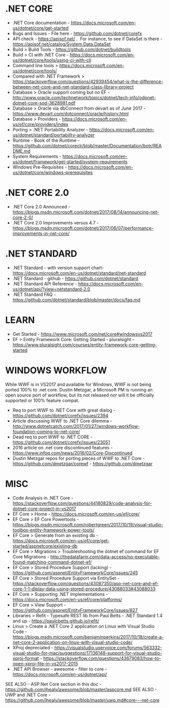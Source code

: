 # .NET CORE
* .NET Core documentation - https://docs.microsoft.com/en-us/dotnet/core/get-started
* Bugs and Issues - File here - https://github.com/dotnet/corefx
* API check - https://apisof.net/ .  For instance, to see if DataSet is there - https://apisof.net/catalog/System.Data.DataSet
* Build > Build Tools - https://github.com/dotnet/buildtools
* Build > CI with .NET Core - https://docs.microsoft.com/en-us/dotnet/core/tools/using-ci-with-cli
* Command line tools > https://docs.microsoft.com/en-us/dotnet/core/tools/
* Compared with .NET Framework > https://stackoverflow.com/questions/42939454/what-is-the-difference-between-net-core-and-net-standard-class-library-project
* Database > Oracle support coming but no EF - http://www.oracle.com/technetwork/topics/dotnet/tech-info/odpnet-dotnet-core-sod-3628981.pdf
* Database > Oracle via dbConnect from devart as of June 2017 - https://www.devart.com/dotconnect/oracle/history.html
* Database > Providers - https://docs.microsoft.com/en-us/ef/core/providers/index
* Porting > .NET Portability Analyzer - https://docs.microsoft.com/en-us/dotnet/standard/portability-analyzer
* Runtime - Book of the Runtime - https://github.com/dotnet/coreclr/blob/master/Documentation/botr/README.md
* System Requirements - https://docs.microsoft.com/en-us/dotnet/framework/get-started/system-requirements
* Windows Pre-Requisites - https://docs.microsoft.com/en-us/dotnet/core/windows-prerequisites

#  .NET CORE 2.0
* .NET Core 2.0 Announced - https://blogs.msdn.microsoft.com/dotnet/2017/08/14/announcing-net-core-2-0/
* .NET Core 2.0 Improvements versus 4.7 - https://blogs.msdn.microsoft.com/dotnet/2017/06/07/performance-improvements-in-net-core/

# .NET STANDARD
* .NET Standard - with version support chart- https://docs.microsoft.com/en-us/dotnet/standard/net-standard 
* .NET Standard - github - https://github.com/dotnet/standard
* .NET Standard API Reference - https://docs.microsoft.com/en-us/dotnet/api/?view=netstandard-2.0
* .NET Standard FAQ - https://github.com/dotnet/standard/blob/master/docs/faq.md

# LEARN
* Get Started - https://www.microsoft.com/net/core#windowsvs2017
* EF > Entity Framework Core: Getting Started - pluralsight - https://www.pluralsight.com/courses/entity-framework-core-getting-started

# WINDOWS WORKFLOW
While WWF is in VS2017 and available for Windows, WWF is not being ported 100% to .net core.  Dustin Metzgar, a Microsoft PM is running an open source port of workflow, but its not released nor will it be officially supported or 100% feature compat.

* Req to port WWF to .NET Core with great dialog - https://github.com/dotnet/corefx/issues/2394 
* Article discussing WWF to .NET Core dilemma - http://www.dotnetcatch.com/2017/01/27/windows-workflow-foundation-coming-to-net-core/ 
* Dead req to port WWF to .NET CORE - https://github.com/dotnet/corefx/issues/23051 
* 2016 article on .net core discontinued features - https://www.infoq.com/news/2016/02/Core-Discontinued 
* Dustin Metzgar repos for porting pieces of WWF to .NET Core - https://github.com/dmetzgar/corewf - https://github.com/dmetzgar

# MISC
* Code Analysis in .NET Core - https://stackoverflow.com/questions/44180829/code-analysis-for-dotnet-core-project-in-vs2017
* EF Core > Home - https://docs.microsoft.com/en-us/ef/core/
* EF Core > EF Core Powertools - https://blogs.msdn.microsoft.com/robertgreen/2017/10/19/visual-studio-toolbox-entity-framework-power-tools/ 
* EF Core > Generate from an existing db - https://docs.microsoft.com/en-us/ef/core/get-started/aspnetcore/existing-db
* EF Core > Migrations > Troubleshooting the dotnet ef command for EF Core Migrations - http://thedatafarm.com/data-access/no-executable-found-matching-command-dotnet-ef/
* EF Core > Stored Procedure Support (lacking) - https://github.com/aspnet/EntityFrameworkCore/issues/245
* EF Core > Stored Procedure Support via EntitySet - https://stackoverflow.com/questions/43087350/asp-net-core-and-ef-core-1-1-diplay-data-using-stored-procedure/43088033#43088033
* EF Core > Supporting .NET Implementations - https://docs.microsoft.com/en-us/ef/core/platforms/
* EF Core > View Support - https://github.com/aspnet/EntityFrameworkCore/issues/827
* Libraries > Refit - Typesafe REST lib from Paul Betts - .NET Standard 1.4 and up - https://paulcbetts.github.io/refit/
* Linux > Create a .NET Core 2 application on Linux with Visual Studio Code - https://blogs.msdn.microsoft.com/benjaminperkins/2017/10/18/create-a-net-core-2-application-on-linux-with-visual-studio-code/
* XProj depreciated - https://visualstudio.uservoice.com/forums/563332-visual-studio-for-mac/suggestions/17136148-support-for-visual-studio-xproj-format - https://stackoverflow.com/questions/43679083/how-to-open-xproj-file-in-vs2017-2015
* .NET API Browser - awesome - filter to core - https://docs.microsoft.com/en-us/dotnet/api/


SEE ALSO - ASP.Net Core section in this doc - https://github.com/jhealy/awesome/blob/master/aspcore.md
SEE ALSO - UWP and .NET Core - https://github.com/jhealy/awesome/blob/master/uwp.md#core---net-core
